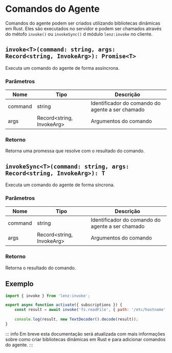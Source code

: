 # Comandos do Agente

Comandos do agente podem ser criados utilizando bibliotecas dinâmicas em Rust. Eles são executados no servidor e podem ser chamados através do métofo `invoke()` ou `invokeSync()` d módulo `lenz:invoke` no cliente.

## `invoke<T>(command: string, args: Record<string, InvokeArg>): Promise<T>`

Executa um comando do agente de forma assíncrona.

### Parâmetros

| Nome    | Tipo                      | Descrição                                        |
| ------- | ------------------------- | ------------------------------------------------ |
| command | string                    | Identificador do comando do agente a ser chamado |
| args    | Record<string, InvokeArg> | Argumentos do comando                            |

### Retorno

Retorna uma promessa que resolve com o resultado do comando.

## `invokeSync<T>(command: string, args: Record<string, InvokeArg>): T`

Executa um comando do agente de forma síncrona.

### Parâmetros

| Nome    | Tipo                      | Descrição                                        |
| ------- | ------------------------- | ------------------------------------------------ |
| command | string                    | Identificador do comando do agente a ser chamado |
| args    | Record<string, InvokeArg> | Argumentos do comando                            |

### Retorno

Retorna o resultado do comando.

## Exemplo

```js
import { invoke } from 'lenz:invoke';

export async function activate({ subscriptions }) {
    const result = await invoke('fs.readFile', { path: '/etc/hostname' })
    
    console.log(result, new TextDecoder().decode(result));
}
```

::: info
Em breve esta documentação será atualizada com mais informações sobre como criar bibliotecas dinâmicas em Rust e para adicionar comandos do agente.
:::